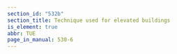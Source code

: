 ```yaml
---
section_id: "532b"
section_title: Technique used for elevated buildings
is_element: true
abbr: TUE
page_in_manual: 530-6
---
```

